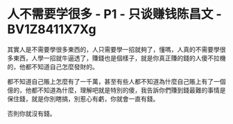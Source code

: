 # 人不需要学很多 - P1 - 只谈赚钱陈昌文 - BV1Z8411X7Xg

其實人是不需要學很多東西的，人只需要學一招就夠了，懂嗎，人真的不需要學很多東西，人學一招就牛逼透了，賺錢也是個樣子，就是你真正賺的錢的人傻不拉機的，他都不知道自己怎麼發財的。

都不知道自己賬上怎麼有了一千萬，甚至有些人都不知道為什麼自己賬上有了一個億的，他都不知道為什麼，理解吧就是特別的傻，我告訴你們賺到錢最難的事情是保住錢，就是你別瞎搞，別惹心有虧，你就會一直有錢。

否則你就沒有錢。